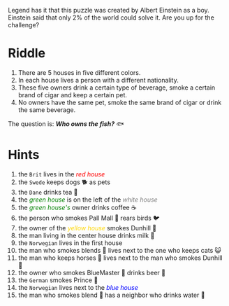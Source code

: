 Legend has it that this puzzle was created by Albert Einstein as a boy. Einstein said that only 2% of the world could solve it. Are you up for the challenge?

# **Riddle**

1. There are 5 houses in five different colors.
2. In each house lives a person with a different nationality.
3. These five owners drink a certain type of beverage, smoke a certain brand of cigar and keep a certain pet.
4. No owners have the same pet, smoke the same brand of cigar or drink the same beverage.

The question is: ***Who owns the fish?*** 🐟


# **Hints**

1. the `Brit` lives in the *<span style="color:red">red house</span>*
2. the `Swede` keeps dogs 🐕 as pets
3. the `Dane` drinks tea 🍵
4. the *<span style="color:green">green house</span>* is on the left of the *<span style="color: grey">white house</span>*
5. the *<span style="color:green">green house's</span>* owner drinks coffee ☕
6. the person who smokes Pall Mall 🚬 rears birds 🐦
7. the owner of the *<span style="color:gold">yellow house</span>* smokes Dunhill 🚬
8. the man living in the center house drinks milk 🍼
9. the `Norwegian` lives in the first house
10. the man who smokes blends 🚬 lives next to the one who keeps cats 😺
11. the man who keeps horses 🐴 lives next to the man who smokes Dunhill 🚬
12. the owner who smokes BlueMaster 🚬 drinks beer 🍺
13. the `German` smokes Prince 🚬
14. the `Norwegian` lives next to the *<span style="color:blue">blue house</span>*
15. the man who smokes blend 🚬 has a neighbor who drinks water 🌊